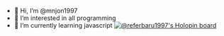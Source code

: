 - 👋 Hi, I’m @mnjon1997
- 👀 I’m interested in all programming
- 🌱 I’m currently learning javascript
[![@referbaru1997's Holopin board](https://holopin.io/api/user/board?user=referbaru1997)](https://holopin.io/@referbaru1997)

<!---
mnjon1997/mnjon1997 is a ✨ special ✨ repository because its `README.md` (this file) appears on your GitHub profile.
You can click the Preview link to take a look at your changes.
--->
